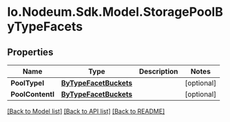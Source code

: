 # Io.Nodeum.Sdk.Model.StoragePoolByTypeFacets
## Properties

Name | Type | Description | Notes
------------ | ------------- | ------------- | -------------
**PoolTypeI** | [**ByTypeFacetBuckets**](ByTypeFacetBuckets.md) |  | [optional] 
**PoolContentI** | [**ByTypeFacetBuckets**](ByTypeFacetBuckets.md) |  | [optional] 

[[Back to Model list]](../README.md#documentation-for-models) [[Back to API list]](../README.md#documentation-for-api-endpoints) [[Back to README]](../README.md)

